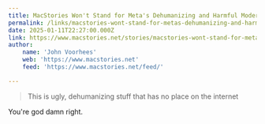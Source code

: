 ```yaml
---
title: MacStories Won't Stand for Meta's Dehumanizing and Harmful Moderation Policies
permalink: /links/macstories-wont-stand-for-metas-dehumanizing-and-harmful-moderation-policies/index.html
date: 2025-01-11T22:27:00.000Z
link: https://www.macstories.net/stories/macstories-wont-stand-for-metas-dehumanizing-and-harmful-moderation-policies/
author:
    name: 'John Voorhees'
    web: 'https://www.macstories.net'
    feed: 'https://www.macstories.net/feed/'

---
```


> This is ugly, dehumanizing stuff that has no place on the internet

You're god damn right.